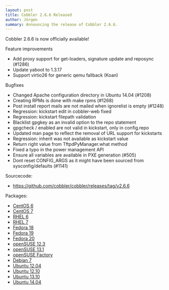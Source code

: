 ```yaml
---
layout: post
title: Cobbler 2.6.6 Released
author: Jörgen
summary: Announcing the release of Cobbler 2.6.6.
---
```

Cobbler 2.6.6 is now officially available!

Feature improvements

* Add proxy support for get-loaders, signature update and reposync (\#1286)
* Update yaboot to 1.3.17
* Support virtio26 for generic qemu fallback (Koan)

Bugfixes

* Changed Apache configuration directory in Ubuntu 14.04 (\#1208)
* Creating RPMs is done with make rpms (\#1268)
* Post install report mails are not mailed when ignorelist is empty (\#1248)
* Regression: kickstart edit in cobbler-web fixed
* Regression: kickstart filepath validation
* Blacklist gpgkey as an invalid option to the repo statement
* gpgcheck / enabled are not valid in kickstart, only in config.repo
* Updated man page to reflect the removal of URL support for kickstarts
* Regression: inherit was not available as kickstart value
* Return right value from TftpdPyManager.what method
* Fixed a typo in the power management API
* Ensure all variables are available in PXE generation (\#505)
* Dont reset CONFIG_ARGS as it might have been sourced from sysconfig/defaults (\#1141)


Sourcecode:

* <a href="https://github.com/cobbler/cobbler/releases/tag/v2.6.6">https://github.com/cobbler/cobbler/releases/tag/v2.6.6</a>


Packages:

* <a href="http://download.opensuse.org/repositories/home:/libertas-ict:/cobbler26/CentOS_CentOS-6/">CentOS 6</a>
* <a href="http://download.opensuse.org/repositories/home:/libertas-ict:/cobbler26/CentOS_CentOS-7/">CentOS 7</a>
* <a href="http://download.opensuse.org/repositories/home:/libertas-ict:/cobbler26/RedHat_RHEL-6/">RHEL 6</a>
* <a href="http://download.opensuse.org/repositories/home:/libertas-ict:/cobbler26/RedHat_RHEL-7/">RHEL 7</a>
* <a href="http://download.opensuse.org/repositories/home:/libertas-ict:/cobbler26/Fedora_18/">Fedora 18</a>
* <a href="http://download.opensuse.org/repositories/home:/libertas-ict:/cobbler26/Fedora_19/">Fedora 19</a>
* <a href="http://download.opensuse.org/repositories/home:/libertas-ict:/cobbler26/Fedora_20/">Fedora 20</a>
* <a href="http://download.opensuse.org/repositories/home:/libertas-ict:/cobbler26/openSUSE_12.3/">openSUSE 12.3</a>
* <a href="http://download.opensuse.org/repositories/home:/libertas-ict:/cobbler26/openSUSE_13.1/">openSUSE 13.1</a>
* <a href="http://download.opensuse.org/repositories/home:/libertas-ict:/cobbler26/openSUSE_Factory/">openSUSE Factory</a>
* <a href="http://download.opensuse.org/repositories/home:/libertas-ict:/cobbler26/Debian_7.0/">Debian 7</a>
* <a href="http://download.opensuse.org/repositories/home:/libertas-ict:/cobbler26/xUbuntu_12.04/">Ubuntu 12.04</a>
* <a href="http://download.opensuse.org/repositories/home:/libertas-ict:/cobbler26/xUbuntu_12.10/">Ubuntu 12.10</a>
* <a href="http://download.opensuse.org/repositories/home:/libertas-ict:/cobbler26/xUbuntu_13.10/">Ubuntu 13.10</a>
* <a href="http://download.opensuse.org/repositories/home:/libertas-ict:/cobbler26/xUbuntu_14.04/">Ubuntu 14.04</a>

